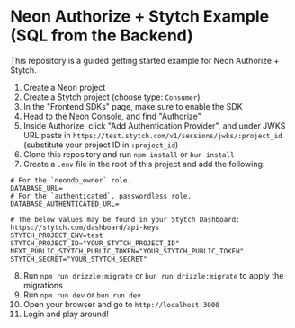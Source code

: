 # Neon Authorize + Stytch Example (SQL from the Backend)

This repository is a guided getting started example for Neon Authorize + Stytch.

1. Create a Neon project
2. Create a Stytch project (choose type: `Consumer`)
3. In the "Frontend SDKs" page, make sure to enable the SDK
4. Head to the Neon Console, and find "Authorize"
5. Inside Authorize, click "Add Authentication Provider", and under JWKS URL paste in `https://test.stytch.com/v1/sessions/jwks/:project_id` (substitute your project ID in `:project_id`)
6. Clone this repository and run `npm install` or `bun install`
7. Create a `.env` file in the root of this project and add the following:

```
# For the `neondb_owner` role.
DATABASE_URL=
# For the `authenticated`, passwordless role.
DATABASE_AUTHENTICATED_URL=

# The below values may be found in your Stytch Dashboard: https://stytch.com/dashboard/api-keys
STYTCH_PROJECT_ENV=test
STYTCH_PROJECT_ID="YOUR_STYTCH_PROJECT_ID"
NEXT_PUBLIC_STYTCH_PUBLIC_TOKEN="YOUR_STYTCH_PUBLIC_TOKEN"
STYTCH_SECRET="YOUR_STYTCH_SECRET"
```

8. Run `npm run drizzle:migrate` or `bun run drizzle:migrate` to apply the migrations
9. Run `npm run dev` or `bun run dev`
10. Open your browser and go to `http://localhost:3000`
11. Login and play around!
